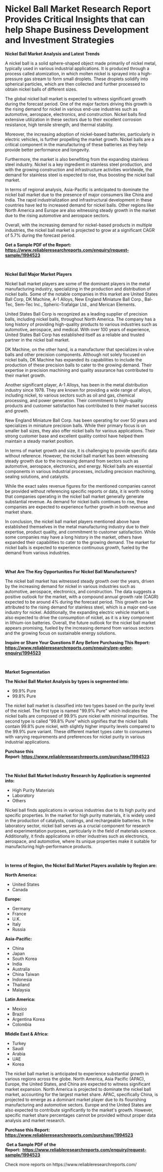 <p><h1>Nickel Ball Market Research Report Provides Critical Insights that can help Shape Business Development and Investment Strategies</h1></p><p><strong>Nickel Ball Market Analysis and Latest Trends</strong></p>
<p><p>A nickel ball is a solid sphere-shaped object made primarily of nickel metal, typically used in various industrial applications. It is produced through a process called atomization, in which molten nickel is sprayed into a high-pressure gas stream to form small droplets. These droplets solidify into spherical particles, which are then collected and further processed to obtain nickel balls of different sizes.</p><p>The global nickel ball market is expected to witness significant growth during the forecast period. One of the major factors driving this growth is the rising demand for nickel in various end-use industries such as automotive, aerospace, electronics, and construction. Nickel balls find extensive utilization in these sectors due to their excellent corrosion resistance, high tensile strength, and thermal stability.</p><p>Moreover, the increasing adoption of nickel-based batteries, particularly in electric vehicles, is further propelling the market growth. Nickel balls are a critical component in the manufacturing of these batteries as they help provide better performance and longevity.</p><p>Furthermore, the market is also benefiting from the expanding stainless steel industry. Nickel is a key ingredient in stainless steel production, and with the growing construction and infrastructure activities worldwide, the demand for stainless steel is expected to rise, thus boosting the nickel ball market.</p><p>In terms of regional analysis, Asia-Pacific is anticipated to dominate the nickel ball market due to the presence of major consumers like China and India. The rapid industrialization and infrastructural development in these countries have led to increased demand for nickel balls. Other regions like North America and Europe are also witnessing steady growth in the market due to the rising automotive and aerospace sectors.</p><p>Overall, with the increasing demand for nickel-based products in multiple industries, the nickel ball market is projected to grow at a significant CAGR of 5.7% during the forecast period.</p></p>
<p><strong>Get a Sample PDF of the Report:&nbsp; <a href="https://www.reliableresearchreports.com/enquiry/request-sample/1994523">https://www.reliableresearchreports.com/enquiry/request-sample/1994523</a></strong></p>
<p>&nbsp;</p>
<p><strong>Nickel Ball Major Market Players</strong></p>
<p><p>Nickel ball market players are some of the dominant players in the metal manufacturing industry, specializing in the production and distribution of nickel balls. Some of the notable companies in this market are United States Ball Corp, DK Machine, A-1 Alloys, New England Miniature Ball Corp., Bal-Tec, Sem-Tec Inc., Spheric-Trafalgar Ltd., and Merican Elements. </p><p>United States Ball Corp is recognized as a leading supplier of precision balls, including nickel balls, throughout North America. The company has a long history of providing high-quality products to various industries such as automotive, aerospace, and medical. With over 100 years of experience, United States Ball Corp has established itself as a reliable and trusted partner in the nickel ball market.</p><p>DK Machine, on the other hand, is a manufacturer that specializes in valve balls and other precision components. Although not solely focused on nickel balls, DK Machine has expanded its capabilities to include the production of these precision balls to cater to the growing demand. Their expertise in precision machining and quality assurance has contributed to their market growth.</p><p>Another significant player, A-1 Alloys, has been in the metal distribution industry since 1978. They are known for providing a wide range of alloys, including nickel, to various sectors such as oil and gas, chemical processing, and power generation. Their commitment to high-quality products and customer satisfaction has contributed to their market success and growth.</p><p>New England Miniature Ball Corp. has been operating for over 50 years and specializes in miniature precision balls. While their primary focus is on smaller ball sizes, they also offer nickel balls for various applications. Their strong customer base and excellent quality control have helped them maintain a steady market position.</p><p>In terms of market growth and size, it is challenging to provide specific data without reference. However, the nickel ball market has been witnessing steady growth due to the increasing demand from sectors such as automotive, aerospace, electronics, and energy. Nickel balls are essential components in various industrial processes, including precision machining, sealing solutions, and catalysts.</p><p>While the exact sales revenue figures for the mentioned companies cannot be provided without referencing specific reports or data, it is worth noting that companies operating in the nickel ball market generally generate substantial revenue. As demand for nickel balls continues to rise, these companies are expected to experience further growth in both revenue and market share.</p><p>In conclusion, the nickel ball market players mentioned above have established themselves in the metal manufacturing industry due to their expertise, product quality, and commitment to customer satisfaction. While some companies may have a long history in the market, others have expanded their capabilities to cater to the growing demand. The market for nickel balls is expected to experience continuous growth, fueled by the demand from various industries.</p></p>
<p>&nbsp;</p>
<p><strong>What Are The Key Opportunities For Nickel Ball Manufacturers?</strong></p>
<p><p>The nickel ball market has witnessed steady growth over the years, driven by the increasing demand for nickel in various industries such as automotive, aerospace, electronics, and construction. The data suggests a positive outlook for the market, with a compound annual growth rate (CAGR) expected to be around 4% during the forecast period. This growth can be attributed to the rising demand for stainless steel, which is a major end-use industry for nickel. Additionally, the expanding electric vehicle market is also expected to drive the consumption of nickel, as it is a key component in lithium-ion batteries. Overall, the future outlook for the nickel ball market appears promising, fueled by the increasing demand from various sectors and the growing focus on sustainable energy solutions.</p></p>
<p><strong>Inquire or Share Your Questions If Any Before Purchasing This Report: <a href="https://www.reliableresearchreports.com/enquiry/pre-order-enquiry/1994523">https://www.reliableresearchreports.com/enquiry/pre-order-enquiry/1994523</a></strong></p>
<p>&nbsp;</p>
<p><strong>Market Segmentation</strong></p>
<p><strong>The Nickel Ball Market Analysis by types is segmented into:</strong></p>
<p><ul><li>99.9% Pure</li><li>99.8% Pure</li></ul></p>
<p><p>The nickel ball market is classified into two types based on the purity level of the nickel. The first type is named "99.9% Pure" which indicates the nickel balls are composed of 99.9% pure nickel with minimal impurities. The second type is called "99.8% Pure" which signifies that the nickel balls contain 99.8% pure nickel, with slightly higher impurity levels compared to the 99.9% pure variant. These different market types cater to consumers with varying requirements and preferences for nickel purity in various industrial applications.</p></p>
<p><strong>Purchase this Report:&nbsp;<a href="https://www.reliableresearchreports.com/purchase/1994523">https://www.reliableresearchreports.com/purchase/1994523</a></strong></p>
<p>&nbsp;</p>
<p><strong>The Nickel Ball Market Industry Research by Application is segmented into:</strong></p>
<p><ul><li>High Purity Materials</li><li>Laboratory</li><li>Others</li></ul></p>
<p><p>Nickel ball finds applications in various industries due to its high purity and specific properties. In the market for high purity materials, it is widely used in the production of catalysts, coatings, and rechargeable batteries. In the laboratory sector, nickel ball serves as a crucial component for research and experimentation purposes, particularly in the field of materials science. Additionally, it finds applications in other industries such as electronics, aerospace, and automotive, where its unique properties make it suitable for manufacturing high-performance products.</p></p>
<p>&nbsp;</p>
<p><strong>In terms of Region, the Nickel Ball Market Players available by Region are:</strong></p>
<p>
    <p> <strong> North America: </strong>
        <ul>
            <li>United States</li>
            <li>Canada</li>
        </ul>
        </p> 
    <p> <strong> Europe: </strong>
        <ul>
            <li>Germany</li>
            <li>France</li>
            <li>U.K.</li>
            <li>Italy</li>
            <li>Russia</li>
        </ul>
        </p> 
    <p> <strong> Asia-Pacific: </strong>
        <ul>
            <li>China</li>
            <li>Japan</li>
            <li>South Korea</li>
            <li>India</li>
            <li>Australia</li>
            <li>China Taiwan</li>
            <li>Indonesia</li>
            <li>Thailand</li>
            <li>Malaysia</li>
        </ul>
        </p> 
    <p> <strong> Latin America: </strong>
        <ul>
            <li>Mexico</li>
            <li>Brazil</li>
            <li>Argentina Korea</li>
            <li>Colombia</li>
        </ul>
        </p> 
    <p> <strong> Middle East & Africa: </strong>
        <ul>
            <li>Turkey</li>
            <li>Saudi</li>
            <li>Arabia</li>
            <li>UAE</li>
            <li>Korea</li>
        </ul>
    </p>
    </p>
<p><p>The nickel ball market is anticipated to experience substantial growth in various regions across the globe. North America, Asia Pacific (APAC), Europe, the United States, and China are expected to witness significant market expansion. North America is projected to dominate the nickel ball market, accounting for the largest market share. APAC, specifically China, is projected to emerge as a dominant market player due to its flourishing manufacturing and automotive sectors. Europe and the United States are also expected to contribute significantly to the market's growth. However, specific market share percentages cannot be provided without proper data analysis and market research.</p></p>
<p><strong>Purchase this Report: <a href="https://www.reliableresearchreports.com/purchase/1994523">https://www.reliableresearchreports.com/purchase/1994523</a></strong></p>
<p>&nbsp;<strong>Get a Sample PDF of the Report:&nbsp;&nbsp;<a href="https://www.reliableresearchreports.com/enquiry/request-sample/1994523">https://www.reliableresearchreports.com/enquiry/request-sample/1994523</a></strong></p>
<p><strong></strong></p>
<p>Check more reports on https://www.reliableresearchreports.com/</p>